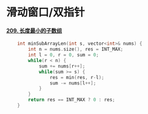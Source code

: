 # 滑动窗口/双指针







#### [209. 长度最小的子数组](https://leetcode.cn/problems/minimum-size-subarray-sum/)

```c++
    int minSubArrayLen(int s, vector<int>& nums) {
        int n = nums.size(), res = INT_MAX;
        int l = 0, r = 0, sum = 0;
        while(r < n) {
            sum += nums[r++];
            while(sum >= s) {
                res = min(res, r-l);
                sum -= nums[l++];
            }
        }
        return res == INT_MAX ? 0 : res;
    }
```

